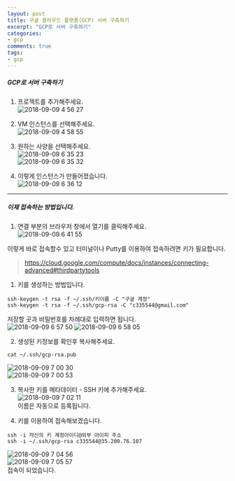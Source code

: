 ```yaml
---
layout: post
title: 구글 클라우드 플랫폼(GCP) 서버 구축하기
excerpt: "GCP로 서버 구축하기"
categories: 
- gcp
comments: true
tags: 
- gcp
---
```

##### GCP로 서버 구축하기

1. 프로젝트를 추가해주세요.  
![2018-09-09 4 56 27](https://user-images.githubusercontent.com/18377818/45263084-1e1de000-b45e-11e8-9cc2-1bcd72428556.png)

2. VM 인스턴스를 선택해주세요.  
![2018-09-09 4 58 55](https://user-images.githubusercontent.com/18377818/45263086-1f4f0d00-b45e-11e8-8e78-9c099f0736db.png)

3. 원하는 사양을 선택해주세요.  
![2018-09-09 6 35 23](https://user-images.githubusercontent.com/18377818/45263160-4528e180-b45f-11e8-9da1-cfa5bbfab87a.png)  
![2018-09-09 6 35 32](https://user-images.githubusercontent.com/18377818/45263161-465a0e80-b45f-11e8-844f-26298693e144.png)  

4. 이렇게 인스턴스가 만들어졌습니다.  
![2018-09-09 6 36 12](https://user-images.githubusercontent.com/18377818/45263162-465a0e80-b45f-11e8-91fd-4e46821eb6d2.png)

---

##### 이제 접속하는 방법입니다.

1. 연결 부분의 브라우저 창에서 열기를 클릭해주세요.  
![2018-09-09 6 41 55](https://user-images.githubusercontent.com/18377818/45263211-13644a80-b460-11e8-9c91-a7cce4e03399.png) 

이렇게 바로 접속할수 있고 터미널이나 Putty를 이용하여 접속하려면 키가 필요합니다.  
> https://cloud.google.com/compute/docs/instances/connecting-advanced#thirdpartytools

1. 키를 생성하는 방법입니다.  
```
ssh-keygen -t rsa -f ~/.ssh/키이름 -C "구글 계정"
ssh-keygen -t rsa -f ~/.ssh/gcp-rsa -C "c335544@gmail.com"
```
저장할 곳과 비밀번호를 차례대로 입력하면 됩니다.  
![2018-09-09 6 57 50](https://user-images.githubusercontent.com/18377818/45263337-63dca780-b462-11e8-86c1-ed6dd5080cc1.png)
![2018-09-09 6 58 05](https://user-images.githubusercontent.com/18377818/45263341-88388400-b462-11e8-9917-6ad58ba14d08.png) 

2. 생성된 키정보를 확인후 복사해주세요.  
```
cat ~/.ssh/gcp-rsa.pub
```
![2018-09-09 7 00 30](https://user-images.githubusercontent.com/18377818/45263348-b6b65f00-b462-11e8-8870-c4491dda495a.png)  
![2018-09-09 7 00 53](https://user-images.githubusercontent.com/18377818/45263349-b6b65f00-b462-11e8-8a50-72641755c707.png)

3. 복사한 키를 메타데이터 - SSH 키에 추가해주세요.  
![2018-09-09 7 02 11](https://user-images.githubusercontent.com/18377818/45263365-e49ba380-b462-11e8-8221-0958de747f8d.png)  
이름은 자동으로 등록됩니다.

4. 키를 이용하여 접속해보겠습니다.  
```
ssh -i 자신의 키 계정아이디@외부 아이피 주소
ssh -i ~/.ssh/gcp-rsa c335544@35.200.76.107
```  
![2018-09-09 7 04 56](https://user-images.githubusercontent.com/18377818/45263389-9509a780-b463-11e8-8ba7-679e4193b471.png)  
![2018-09-09 7 05 57](https://user-images.githubusercontent.com/18377818/45263391-95a23e00-b463-11e8-99db-1c721745ec6e.png)  
접속이 되었습니다.



